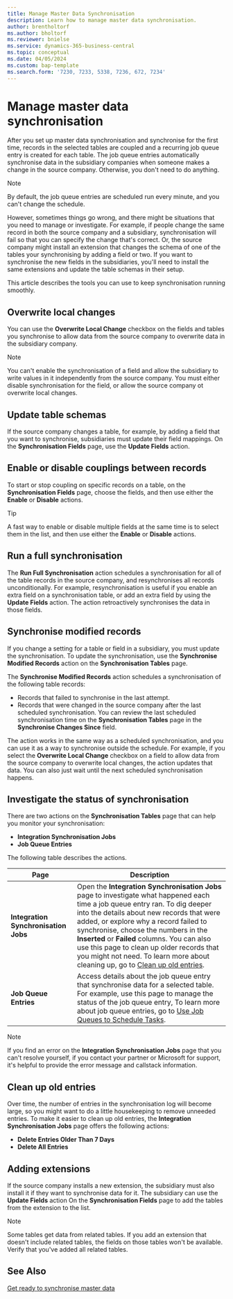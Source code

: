 ```yaml
---
title: Manage Master Data Synchronisation
description: Learn how to manage master data synchronisation.
author: brentholtorf
ms.author: bholtorf
ms.reviewer: bnielse
ms.service: dynamics-365-business-central
ms.topic: conceptual
ms.date: 04/05/2024
ms.custom: bap-template
ms.search.form: '7230, 7233, 5338, 7236, 672, 7234'
---
```

# <a name="manage-master-data-synchronization"></a>Manage master data synchronisation

After you set up master data synchronisation and synchronise for the first time, records in the selected tables are coupled and a recurring job queue entry is created for each table. The job queue entries automatically synchronise data in the subsidiary companies when someone makes a change in the source company. Otherwise, you don't need to do anything.

> [!NOTE]
> By default, the job queue entries are scheduled run every minute, and you can't change the schedule.

However, sometimes things go wrong, and there might be situations that you need to manage or investigate. For example, if people change the same record in both the source company and a subsidiary, synchronisation will fail so that you can specify the change that's correct. Or, the source company might install an extension that changes the schema of one of the tables your synchronising by adding a field or two. If you want to synchronise the new fields in the subsidiaries, you'll need to install the same extensions and update the table schemas in their setup.

This article describes the tools you can use to keep synchronisation running smoothly.

## <a name="overwrite-local-changes"></a>Overwrite local changes

You can use the **Overwrite Local Change** checkbox on the fields and tables you synchronise to allow data from the source company to overwrite data in the subsidiary company.

> [!NOTE]
> You can't enable the synchronisation of a field and allow the subsidiary to write values in it independently from the source company. You must either disable synchronisation for the field, or allow the source company ot overwrite local changes.

## <a name="update-table-schemas"></a>Update table schemas

If the source company changes a table, for example, by adding a field that you want to synchronise, subsidiaries must update their field mappings. On the **Synchronisation Fields** page, use the **Update Fields** action.

## <a name="enable-or-disable-couplings-between-records"></a>Enable or disable couplings between records

To start or stop coupling on specific records on a table, on the **Synchronisation Fields** page, choose the fields, and then use either the **Enable** or **Disable** actions.

> [!TIP]
> A fast way to enable or disable multiple fields at the same time is to select them in the list, and then use either the **Enable** or **Disable** actions.

## <a name="run-a-full-synchronization"></a>Run a full synchronisation

The **Run Full Synchronisation** action schedules a synchronisation for all of the table records in the source company, and resynchronises all records unconditionally. For example, resynchronisation is useful if you enable an extra field on a synchronisation table, or add an extra field by using the **Update Fields** action. The action retroactively synchronises the data in those fields.

## <a name="synchronize-modified-records"></a>Synchronise modified records

If you change a setting for a table or field in a subsidiary, you must update the synchronisation. To update the synchronisation, use the **Synchronise Modified Records** action on the **Synchronisation Tables** page.

The **Synchronise Modified Records** action schedules a synchronisation of the following table records:

* Records that failed to synchronise in the last attempt.
* Records that were changed in the source company after the last scheduled synchronisation. You can review the last scheduled synchronisation time on the **Synchronisation Tables** page in the **Synchronise Changes Since** field.

The action works in the same way as a scheduled synchronisation, and you can use it as a way to synchronise outside the schedule. For example, if you select the **Overwrite Local Change** checkbox on a field to allow data from the source company to overwrite local changes, the action updates that data. You can also just wait until the next scheduled synchronisation happens.

## <a name="investigate-the-status-of-synchronization"></a>Investigate the status of synchronisation

There are two actions on the **Synchronisation Tables** page that can help you monitor your synchronisation:

* **Integration Synchronisation Jobs**
* **Job Queue Entries**

The following table describes the actions.

|Page  |Description  |
|---------|---------|
|**Integration Synchronisation Jobs**     | Open the **Integration Synchronisation Jobs** page to investigate what happened each time a job queue entry ran. To dig deeper into the details about new records that were added, or explore why a record failed to synchronise, choose the numbers in the **Inserted** or **Failed** columns. You can also use this page to clean up older records that you might not need. To learn more about cleaning up, go to [Clean up old entries](#clean-up-old-entries).        |
|**Job Queue Entries**     | Access details about the job queue entry that synchronise data for a selected table. For example, use this page to manage the status of the job queue entry,    To learn more about job queue entries, go to [Use Job Queues to Schedule Tasks](admin-job-queues-schedule-tasks.md).     |

> [!NOTE]
> If you find an error on the **Integration Synchronisation Jobs** page that you can't resolve yourself, if you contact your partner or Microsoft for support, it's helpful to provide the error message and callstack information.

## <a name="clean-up-old-entries"></a>Clean up old entries

Over time, the number of entries in the synchronisation log will become large, so you might want to do a little housekeeping to remove unneeded entries. To make it easier to clean up old entries, the **Integration Synchronisation Jobs** page offers the following actions:

* **Delete Entries Older Than 7 Days**
* **Delete All Entries**

## <a name="adding-extensions"></a>Adding extensions

If the source company installs a new extension, the subsidiary must also install it if they want to synchronise data for it. The subsidiary can use the **Update Fields** action On the **Synchronisation Fields** page to add the tables from the extension to the list.

> [!NOTE]
> Some tables get data from related tables. If you add an extension that doesn't include related tables, the fields on those tables won't be available. Verify that you've added all related tables.

<!--
## <a name="recreate-a-deleted-job-queue-entry"></a>Recreate a deleted job queue entry

If the recurring job queue entry is deleted for a table, you can quickly recreate it. On the **Synchronization Tables** page, choose the **Use Default Synchronization Setup** action.
-->

## <a name="see-also"></a>See Also

[Get ready to synchronise master data](admin-set-up-data-sync.md)
